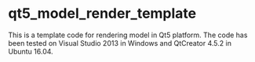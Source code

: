 # qt5_model_render_template
This is a template code for rendering model in Qt5 platform. The code has been tested on Visual Studio 2013 in Windows and QtCreator 4.5.2 in Ubuntu 16.04.
